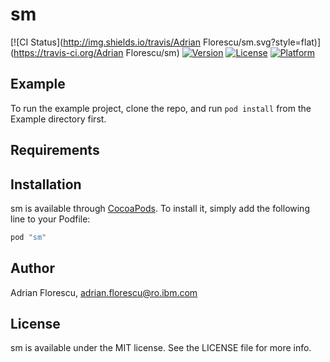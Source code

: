 # sm

[![CI Status](http://img.shields.io/travis/Adrian Florescu/sm.svg?style=flat)](https://travis-ci.org/Adrian Florescu/sm)
[![Version](https://img.shields.io/cocoapods/v/sm.svg?style=flat)](http://cocoapods.org/pods/sm)
[![License](https://img.shields.io/cocoapods/l/sm.svg?style=flat)](http://cocoapods.org/pods/sm)
[![Platform](https://img.shields.io/cocoapods/p/sm.svg?style=flat)](http://cocoapods.org/pods/sm)

## Example

To run the example project, clone the repo, and run `pod install` from the Example directory first.

## Requirements

## Installation

sm is available through [CocoaPods](http://cocoapods.org). To install
it, simply add the following line to your Podfile:

```ruby
pod "sm"
```

## Author

Adrian Florescu, adrian.florescu@ro.ibm.com

## License

sm is available under the MIT license. See the LICENSE file for more info.
